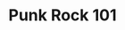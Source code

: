---
ee_id_thing: '29'
site: '1'
type: '2'
inv_num: 2006-012
url: 2006-012-punkrock-101
title: Punk Rock 101
year: '2006'
display_year: '2006'
medium: Website
dims: ''
pitch: "​Kurt Cobain’s suicide letter with Google ads placed on it."
ps: "​A while back, I made a web page which paired Kurt Cobain’s suicide letter with
  Google Ads (google ads are generated from the text of the page they appear on).
  It was up for a while but after getting digged google decided to remove the ads
  from the page. I took some screen shots while it was up and above are two examples
  of what it looked like."
live_url: ''
related: ''
youtube: ''
related_code: ''
imgs: punk-rock-101-2006-012-screenshot-2-database-IH.jpg
subheading: ''
download: ''
add_credit: ''
commission: ''
layout: things-i-made
---